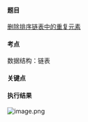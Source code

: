 #### 题目

[删除排序链表中的重复元素](https://juejin.cn/editor/drafts/7101673908251656222)

#### 考点

数据结构：链表

#### 关键点


#### 执行结果

![image.png](https://pic.leetcode-cn.com/1653839256-pLpOzR-image.png)